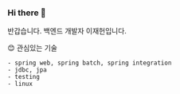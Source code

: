 ### Hi there 👋

반갑습니다. 백엔드 개발자 이재헌입니다.
  
😊 관심있는 기술
```
- spring web, spring batch, spring integration
- jdbc, jpa
- testing
- linux
```
